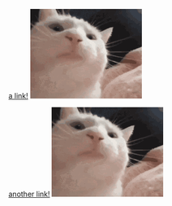 [a link!](https://something.com)
![Image](catDancing.gif)


[another link!](some-page.html)
![Image](catDancing.gif)